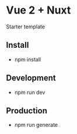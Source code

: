 # Vue 2 + Nuxt

Starter template

## Install

- npm install

## Development

- npm run dev

## Production

- npm run generate
